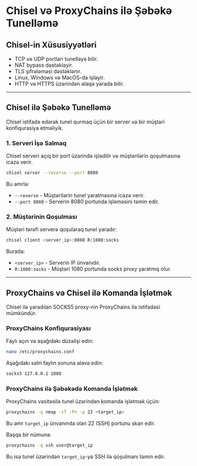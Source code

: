 # Chisel və ProxyChains ilə Şəbəkə Tunelləmə

## Chisel-in Xüsusiyyətləri
- TCP və UDP portları tunelləyə bilir.
- NAT bypass dəstəkləyir.
- TLS şifrələməsi dəstəklənir.
- Linux, Windows və MacOS-da işləyir.
- HTTP və HTTPS üzərindən əlaqə yarada bilir.

---


## Chisel ilə Şəbəkə Tunelləmə

Chisel istifadə edərək tunel qurmaq üçün bir server və bir müştəri konfiqurasiya etməliyik.

### 1. Serveri İşə Salmaq
Chisel serveri açıq bir port üzərində işlədilir və müştərilərin qoşulmasına icazə verir.

```bash
chisel server --reverse --port 8080
```
Bu əmrlə:
- `--reverse` - Müştərilərin tunel yaratmasına icazə verir.
- `--port 8080` - Serverin 8080 portunda işləməsini təmin edir.

### 2. Müştərinin Qoşulması
Müştəri tərəfi serverə qoşularaq tunel yaradır:

```bash
chisel client <server_ip>:8080 R:1080:socks
```
Burada:
- `<server_ip>` - Serverin IP ünvanıdır.
- `R:1080:socks` - Müştəri 1080 portunda socks proxy yaratmış olur.

---

## ProxyChains və Chisel ilə Komanda İşlətmək

Chisel ilə yaradılan SOCKS5 proxy-nin ProxyChains ilə istifadəsi mümkündür.


### ProxyChains Konfiqurasiyası
Faylı açın və aşağıdakı düzəlişi edin:
```bash
nano /etc/proxychains.conf
```
Aşağıdakı sətri faylın sonuna əlavə edin:
```bash
socks5 127.0.0.1 1080
```

### ProxyChains ilə Şəbəkədə Komanda İşlətmək
ProxyChains vasitəsilə tunel üzərindən komanda işlətmək üçün:
```bash
proxychains -q nmap -sT -Pn -p 22 <target_ip>
```
Bu əmr `target_ip` ünvanında olan 22 (SSH) portunu skan edir.

Başqa bir nümunə:
```bash
proxychains -q ssh user@target_ip
```
Bu isə tunel üzərindən `target_ip`-yə SSH ilə qoşulmanı təmin edir.

